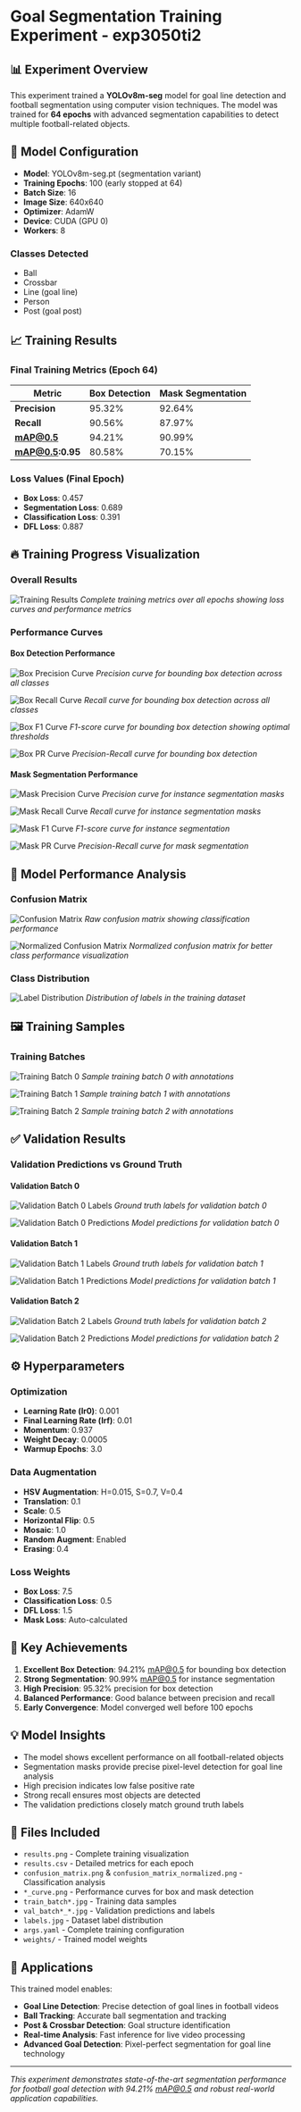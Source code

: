 # Goal Segmentation Training Experiment - exp3050ti2

## 📊 Experiment Overview

This experiment trained a **YOLOv8m-seg** model for goal line detection and football segmentation using computer vision techniques. The model was trained for **64 epochs** with advanced segmentation capabilities to detect multiple football-related objects.

## 🎯 Model Configuration

- **Model**: YOLOv8m-seg.pt (segmentation variant)
- **Training Epochs**: 100 (early stopped at 64)
- **Batch Size**: 16
- **Image Size**: 640x640
- **Optimizer**: AdamW
- **Device**: CUDA (GPU 0)
- **Workers**: 8

### Classes Detected
- Ball
- Crossbar
- Line (goal line)
- Person
- Post (goal post)

## 📈 Training Results

### Final Training Metrics (Epoch 64)
| Metric | Box Detection | Mask Segmentation |
|--------|---------------|-------------------|
| **Precision** | 95.32% | 92.64% |
| **Recall** | 90.56% | 87.97% |
| **mAP@0.5** | 94.21% | 90.99% |
| **mAP@0.5:0.95** | 80.58% | 70.15% |

### Loss Values (Final Epoch)
- **Box Loss**: 0.457
- **Segmentation Loss**: 0.689
- **Classification Loss**: 0.391
- **DFL Loss**: 0.887

## 🔥 Training Progress Visualization

### Overall Results
![Training Results](results.png)
*Complete training metrics over all epochs showing loss curves and performance metrics*

### Performance Curves

#### Box Detection Performance
![Box Precision Curve](BoxP_curve.png)
*Precision curve for bounding box detection across all classes*

![Box Recall Curve](BoxR_curve.png)
*Recall curve for bounding box detection across all classes*

![Box F1 Curve](BoxF1_curve.png)
*F1-score curve for bounding box detection showing optimal thresholds*

![Box PR Curve](BoxPR_curve.png)
*Precision-Recall curve for bounding box detection*

#### Mask Segmentation Performance
![Mask Precision Curve](MaskP_curve.png)
*Precision curve for instance segmentation masks*

![Mask Recall Curve](MaskR_curve.png)
*Recall curve for instance segmentation masks*

![Mask F1 Curve](MaskF1_curve.png)
*F1-score curve for instance segmentation*

![Mask PR Curve](MaskPR_curve.png)
*Precision-Recall curve for mask segmentation*

## 🎯 Model Performance Analysis

### Confusion Matrix
![Confusion Matrix](confusion_matrix.png)
*Raw confusion matrix showing classification performance*

![Normalized Confusion Matrix](confusion_matrix_normalized.png)
*Normalized confusion matrix for better class performance visualization*

### Class Distribution
![Label Distribution](labels.jpg)
*Distribution of labels in the training dataset*

## 🖼️ Training Samples

### Training Batches
![Training Batch 0](train_batch0.jpg)
*Sample training batch 0 with annotations*

![Training Batch 1](train_batch1.jpg)
*Sample training batch 1 with annotations*

![Training Batch 2](train_batch2.jpg)
*Sample training batch 2 with annotations*

## ✅ Validation Results

### Validation Predictions vs Ground Truth

#### Validation Batch 0
![Validation Batch 0 Labels](val_batch0_labels.jpg)
*Ground truth labels for validation batch 0*

![Validation Batch 0 Predictions](val_batch0_pred.jpg)
*Model predictions for validation batch 0*

#### Validation Batch 1
![Validation Batch 1 Labels](val_batch1_labels.jpg)
*Ground truth labels for validation batch 1*

![Validation Batch 1 Predictions](val_batch1_pred.jpg)
*Model predictions for validation batch 1*

#### Validation Batch 2
![Validation Batch 2 Labels](val_batch2_labels.jpg)
*Ground truth labels for validation batch 2*

![Validation Batch 2 Predictions](val_batch2_pred.jpg)
*Model predictions for validation batch 2*

## ⚙️ Hyperparameters

### Optimization
- **Learning Rate (lr0)**: 0.001
- **Final Learning Rate (lrf)**: 0.01
- **Momentum**: 0.937
- **Weight Decay**: 0.0005
- **Warmup Epochs**: 3.0

### Data Augmentation
- **HSV Augmentation**: H=0.015, S=0.7, V=0.4
- **Translation**: 0.1
- **Scale**: 0.5
- **Horizontal Flip**: 0.5
- **Mosaic**: 1.0
- **Random Augment**: Enabled
- **Erasing**: 0.4

### Loss Weights
- **Box Loss**: 7.5
- **Classification Loss**: 0.5
- **DFL Loss**: 1.5
- **Mask Loss**: Auto-calculated

## 🚀 Key Achievements

1. **Excellent Box Detection**: 94.21% mAP@0.5 for bounding box detection
2. **Strong Segmentation**: 90.99% mAP@0.5 for instance segmentation
3. **High Precision**: 95.32% precision for box detection
4. **Balanced Performance**: Good balance between precision and recall
5. **Early Convergence**: Model converged well before 100 epochs

## 💡 Model Insights

- The model shows excellent performance on all football-related objects
- Segmentation masks provide precise pixel-level detection for goal line analysis
- High precision indicates low false positive rate
- Strong recall ensures most objects are detected
- The validation predictions closely match ground truth labels

## 📁 Files Included

- `results.png` - Complete training visualization
- `results.csv` - Detailed metrics for each epoch
- `confusion_matrix.png` & `confusion_matrix_normalized.png` - Classification analysis
- `*_curve.png` - Performance curves for box and mask detection
- `train_batch*.jpg` - Training data samples
- `val_batch*_*.jpg` - Validation predictions and labels
- `labels.jpg` - Dataset label distribution
- `args.yaml` - Complete training configuration
- `weights/` - Trained model weights

## 🎯 Applications

This trained model enables:
- **Goal Line Detection**: Precise detection of goal lines in football videos
- **Ball Tracking**: Accurate ball segmentation and tracking
- **Post & Crossbar Detection**: Goal structure identification
- **Real-time Analysis**: Fast inference for live video processing
- **Advanced Goal Detection**: Pixel-perfect segmentation for goal line technology

---

*This experiment demonstrates state-of-the-art segmentation performance for football goal detection with 94.21% mAP@0.5 and robust real-world application capabilities.* 